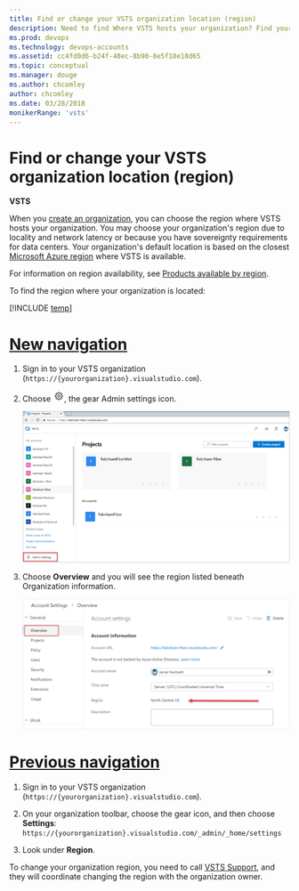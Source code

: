 ```yaml
---
title: Find or change your VSTS organization location (region)
description: Need to find Where VSTS hosts your organization? Find your organization's default location or update your VSTS organization location (region)
ms.prod: devops
ms.technology: devops-accounts
ms.assetid: cc4fd0d6-b24f-48ec-8b90-8e5f18e18d65
ms.topic: conceptual
ms.manager: douge
ms.author: chcomley
author: chcomley
ms.date: 03/28/2018
monikerRange: 'vsts'
---
```


# Find or change your VSTS organization location (region)

**VSTS**

When you [create an organization](create-organization-msa-or-work-student.md), you can choose the region where VSTS hosts your
organization.  You may choose your organization's region due to locality and network latency or because you have sovereignty
requirements for data centers.  Your organization's default location is based on the closest 
[Microsoft Azure region](https://azure.microsoft.com/en-us/regions) 
where VSTS is available.

For information on region availability, see [Products available by region](https://azure.microsoft.com/en-us/global-infrastructure/services/).

To find the region where your organization is located:

[!INCLUDE [temp](../../work/_shared/new-agile-hubs-feature.md)]

# [New navigation](#tab/new-nav)

1. Sign in to your VSTS organization (```https://{yourorganization}.visualstudio.com```).
2. Choose ![gear icon](../../_img/icons/gear-icon.png), the gear Admin settings icon.

   ![Choose the gear, Admin settings icon](_img/_shared/sign-in-1.png)

3. Choose **Overview** and you will see the region listed beneath Organization information.

   ![Find region in organization settings](_img/change-organization-location/organization-settings-region.png)

# [Previous navigation](#tab/previous-nav)

1. Sign in to your VSTS organization (```https://{yourorganization}.visualstudio.com```).

2. On your organization toolbar, choose the gear icon, and then choose **Settings**: ```https://{yourorganization}.visualstudio.com/_admin/_home/settings```

3. Look under **Region**.

To change your organization region, you need to call [VSTS Support](https://visualstudio.microsoft.com/team-services/support), and 
they will coordinate changing the region with the organization owner.

